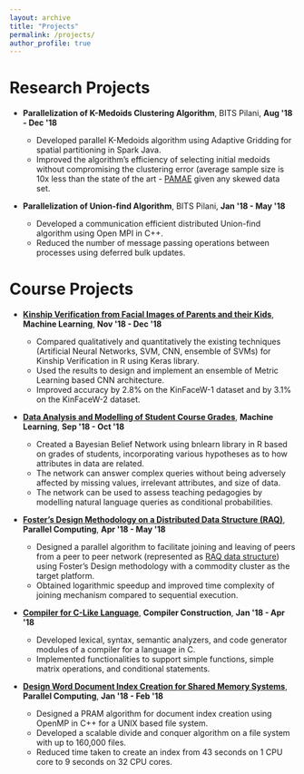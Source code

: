 ```yaml
---
layout: archive
title: "Projects"
permalink: /projects/
author_profile: true
---
```


Research Projects
======
* **Parallelization of K-Medoids Clustering Algorithm**, BITS Pilani, **Aug '18 - Dec '18**
    * Developed parallel K-Medoids algorithm using Adaptive Gridding for spatial partitioning in Spark Java.
    * Improved the algorithm’s efficiency of selecting initial medoids without compromising the clustering error (average sample size is 10x less than the state of the art - [PAMAE](https://www.kdd.org/kdd2017/papers/view/pamae-parallel-k-medoids-clustering-with-high-accuracy-and-efficiency) given any skewed data set.

* **Parallelization of Union-find Algorithm**, BITS Pilani, **Jan '18 - May '18**
    * Developed a communication efficient distributed Union-find algorithm using Open MPI in C++.
    * Reduced the number of message passing operations between processes using deferred bulk updates.

Course Projects
======
* **[Kinship Verification from Facial Images of Parents and their Kids](https://1drv.ms/b/s!Avpe_Wh3r4Bfg4I5m5y8E6r0dl9w-Q?e=KugDQZ)**, **Machine Learning**, **Nov '18 - Dec '18**
    * Compared qualitatively and quantitatively the existing techniques (Artificial Neural Networks, SVM, CNN, ensemble of SVMs) for Kinship Verification in R using Keras library.
    * Used the results to design and implement an ensemble of Metric Learning based CNN architecture.
    * Improved accuracy by 2.8% on the KinFaceW-1 dataset and by 3.1% on the KinFaceW-2 dataset.

* **[Data Analysis and Modelling of Student Course Grades](https://1drv.ms/b/s!Avpe_Wh3r4Bfg4I1OFsB7IxLlPSafA?e=DflKKs)**, **Machine Learning**, **Sep '18 - Oct '18**
    * Created a Bayesian Belief Network using bnlearn library in R based on grades of students, incorporating various hypotheses as to how attributes in data are related. 
    * The network can answer complex queries without being adversely affected by missing values, irrelevant attributes, and size of data.
    * The network can be used to assess teaching pedagogies by modelling natural language queries as conditional probabilities.

* **[Foster’s Design Methodology on a Distributed Data Structure (RAQ)](https://1drv.ms/b/s!Avpe_Wh3r4BfgvcVSlIvhp9oIuwjOQ?e=ZQghW1)**, **Parallel Computing**, **Apr '18 - May '18**
    * Designed a parallel algorithm to facilitate joining and leaving of peers from a peer to peer network (represented as [RAQ data structure](http://faculty.marshall.usc.edu/Hamid-Nazerzadeh/pdf/raq.pdf)) using Foster’s Design methodology with a commodity cluster as the target platform.
    * Obtained logarithmic speedup and improved time complexity of joining mechanism compared to sequential execution.

* **[Compiler for C-Like Language](https://github.com/VigneshN1997/Toy-Compiler-in-C)**, **Compiler Construction**, **Jan '18 - Apr '18**
    * Developed lexical, syntax, semantic analyzers, and code generator modules of a compiler for a language in C.
    * Implemented functionalities to support simple functions, simple matrix operations, and conditional statements.

* **[Design Word Document Index Creation for Shared Memory Systems](https://github.com/VigneshN1997/Word-Document-Frequency-PRAM-Algorithm)**, **Parallel Computing**, **Jan '18 - Feb '18**
    * Designed a PRAM algorithm for document index creation using OpenMP in C++ for a UNIX based file system.
    * Developed a scalable divide and conquer algorithm on a file system with up to 160,000 files.
    * Reduced time taken to create an index from 43 seconds on 1 CPU core to 9 seconds on 32 CPU cores.